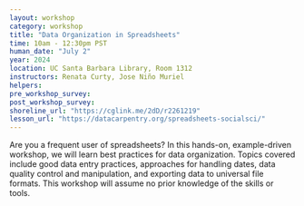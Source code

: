 ```yaml
---
layout: workshop
category: workshop
title: "Data Organization in Spreadsheets"
time: 10am - 12:30pm PST
human_date: "July 2"
year: 2024
location: UC Santa Barbara Library, Room 1312
instructors: Renata Curty, Jose Niño Muriel
helpers:
pre_workshop_survey:
post_workshop_survey:
shoreline_url: "https://cglink.me/2dD/r2261219"
lesson_url: "https://datacarpentry.org/spreadsheets-socialsci/"
---
```



Are you a frequent user of spreadsheets? In this hands-on, example-driven workshop, we will learn best practices for data organization. Topics covered include good data entry practices, approaches for handling dates, data quality control and manipulation, and exporting data to universal file formats. This workshop will assume no prior knowledge of the skills or tools.